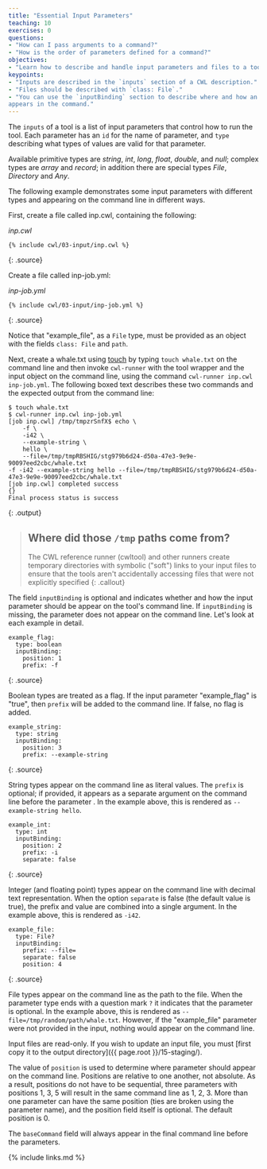 ```yaml
---
title: "Essential Input Parameters"
teaching: 10
exercises: 0
questions:
- "How can I pass arguments to a command?"
- "How is the order of parameters defined for a command?"
objectives:
- "Learn how to describe and handle input parameters and files to a tool."
keypoints:
- "Inputs are described in the `inputs` section of a CWL description."
- "Files should be described with `class: File`."
- "You can use the `inputBinding` section to describe where and how an input
appears in the command."
---
```


The `inputs` of a tool is a list of input parameters that control how to
run the tool.  Each parameter has an `id` for the name of parameter, and
`type` describing what types of values are valid for that parameter.

Available primitive types are *string*, *int*, *long*, *float*, *double*,
and *null*; complex types are *array* and *record*; in addition there are
special types *File*, *Directory* and *Any*.

The following example demonstrates some input parameters with different
types and appearing on the command line in different ways.

First, create a file called inp.cwl, containing the following:


*inp.cwl*

~~~
{% include cwl/03-input/inp.cwl %}
~~~
{: .source}

Create a file called inp-job.yml:

*inp-job.yml*

~~~
{% include cwl/03-input/inp-job.yml %}
~~~
{: .source}

Notice that "example_file", as a `File` type, must be provided as an
object with the fields `class: File` and `path`.

Next, create a whale.txt using [touch] by typing `touch whale.txt` on the command line and then invoke `cwl-runner` with the tool wrapper and the input object on the command line, using the command `cwl-runner inp.cwl inp-job.yml`. The following boxed text describes these two commands and the expected output from the command line:

~~~
$ touch whale.txt
$ cwl-runner inp.cwl inp-job.yml
[job inp.cwl] /tmp/tmpzrSnfX$ echo \
    -f \
    -i42 \
    --example-string \
    hello \
    --file=/tmp/tmpRBSHIG/stg979b6d24-d50a-47e3-9e9e-90097eed2cbc/whale.txt
-f -i42 --example-string hello --file=/tmp/tmpRBSHIG/stg979b6d24-d50a-47e3-9e9e-90097eed2cbc/whale.txt
[job inp.cwl] completed success
{}
Final process status is success
~~~
{: .output}
> ## Where did those `/tmp` paths come from?
>
> The CWL reference runner (cwltool) and other runners create temporary
> directories with symbolic ("soft") links to your input files to ensure that
> the tools aren't accidentally accessing files that were not explicitly
> specified
{: .callout}

The field `inputBinding` is optional and indicates whether and how the
input parameter should be appear on the tool's command line.  If
`inputBinding` is missing, the parameter does not appear on the command
line.  Let's look at each example in detail.

~~~
example_flag:
  type: boolean
  inputBinding:
    position: 1
    prefix: -f
~~~
{: .source}

Boolean types are treated as a flag.  If the input parameter
"example_flag" is "true", then `prefix` will be added to the
command line.  If false, no flag is added.

~~~
example_string:
  type: string
  inputBinding:
    position: 3
    prefix: --example-string
~~~
{: .source}

String types appear on the command line as literal values.  The `prefix`
is optional; if provided, it appears as a separate argument on the
command line before the parameter .  In the example above, this is
rendered as `--example-string hello`.

~~~
example_int:
  type: int
  inputBinding:
    position: 2
    prefix: -i
    separate: false
~~~
{: .source}

Integer (and floating point) types appear on the command line with
decimal text representation.  When the option `separate` is false (the
default value is true), the prefix and value are combined into a single
argument.  In the example above, this is rendered as `-i42`.


~~~
example_file:
  type: File?
  inputBinding:
    prefix: --file=
    separate: false
    position: 4
~~~
{: .source}

File types appear on the command line as the path to the file.  When the
parameter type ends with a question mark `?` it indicates that the
parameter is optional.  In the example above, this is rendered as
`--file=/tmp/random/path/whale.txt`.  However, if the "example_file"
parameter were not provided in the input, nothing would appear on the
command line.

Input files are read-only.  If you wish to update an input file, you must
[first copy it to the output directory]({{ page.root }}/15-staging/).

The value of `position` is used to determine where parameter should
appear on the command line.  Positions are relative to one another, not
absolute.  As a result, positions do not have to be sequential, three
parameters with positions 1, 3, 5 will result in the same command
line as 1, 2, 3.  More than one parameter can have the same position
(ties are broken using the parameter name), and the position field itself
is optional.  The default position is 0.

The `baseCommand` field will always appear in the final command line before the parameters.

[touch]: http://www.linfo.org/touch.html
{% include links.md %}
